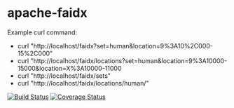 # apache-faidx

Example curl command:
- curl "http://localhost/faidx?set=human&location=9%3A10%2C000-15%2C000"
- curl "http://localhost/faidx/locations?set=human&location=9%3A10000-15000&location=X%3A10000-11000
- curl "http://localhost/faidx/sets"
- curl "http://localhost/faidx/locations/human/"

[![Build Status](https://travis-ci.org/lairdm/apache-faidx.svg?branch=master)](https://travis-ci.org/lairdm/apache-faidx) [![Coverage Status](https://coveralls.io/repos/github/lairdm/apache-faidx/badge.svg?branch=master)](https://coveralls.io/github/lairdm/apache-faidx?branch=master)
